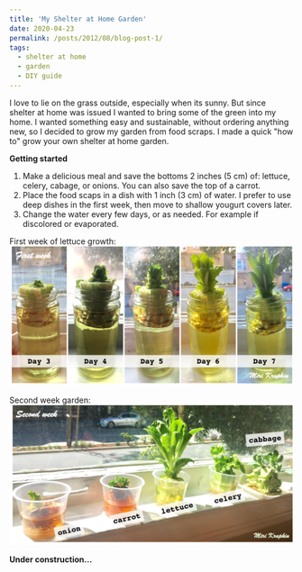 ```yaml
---
title: 'My Shelter at Home Garden'
date: 2020-04-23
permalink: /posts/2012/08/blog-post-1/
tags:
  - shelter at home
  - garden
  - DIY guide
---
```


I love to lie on the grass outside, especially when its sunny. But since shelter at home was issued I wanted to bring some of the green into my home. I wanted something easy and sustainable, without ordering anything new, so I decided to grow my garden from food scraps. I made a quick "how to" grow your own shelter at home garden.  

**Getting started**
1. Make a delicious meal and save the bottoms 2 inches (5 cm) of: lettuce, celery, cabage, or onions. You can also save the top of a carrot. 
2. Place the food scaps in a dish with 1 inch (3 cm) of water. I prefer to use deep dishes in the first week, then move to shallow yougurt covers later.  
3. Change the water every few days, or as needed. For example if discolored or evaporated. 


First week of lettuce growth:
![](/images/blog1-lettuce2.png)

Second week garden:
![](/images/blog1-2ndweek.png)

**Under construction...**


